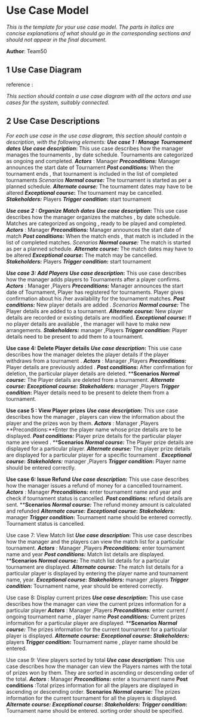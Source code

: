 # Use Case Model

*This is the template for your use case model. The parts in italics are concise explanations of what should go in the corresponding sections and should not appear in the final document.*

**Author**: Team50

## 1 Use Case Diagram

reference : 



*This section should contain a use case diagram with all the actors and use cases for the system, suitably connected.*

## 2 Use Case Descriptions

*For each use case in the use case diagram, this section should contain a description, with the following elements:*
***Use case 1 : Manage Tournament dates***
***Use case description*:** This use case describes how the manager manages the tournaments , by date schedule. Tournaments are categorized as ongoing and completed.
***Actors*** : Manager
***Preconditions:*** Manager announces the start date of Tournament
***Post conditions:*** When the tournament ends , that tournament is included in the list of completed tournaments
*Scenarios*
***Normal course:*** The tournament is started as per a planned schedule.
***Alternate course:*** The tournament dates may have to be altered
***Exceptional course*:** The tournament may be cancelled.
***Stakeholders:***   Players
***Trigger condition*:**  start tournament

***Use case 2 : Organize Match dates***
***Use case description*:** This use case describes how the manager organizes the matches , by date schedule. Matches are categorized as ongoing , ready to be played and completed.
***Actors*** : Manager
***Preconditions:*** Manager announces the start date of match
***Post conditions:*** When the match ends , that match is included in the list of completed matches. 
*Scenarios*
***Normal course:*** The match is started as per a planned schedule.
***Alternate course:*** The match dates may have to be altered
***Exceptional course*:** The match may be cancelled.
***Stakeholders:***   Players
***Trigger condition*:**  start tournament 

***Use case 3: Add Players***
***Use case description*:** This use case describes how the manager adds players to Tournaments after a player confirms.
***Actors*** : Manager ,Players
***Preconditions:*** Manager announces the start date of Tournament, 
Player has registered for tournaments.
 Player gives confirmation about his /her availability for the tournament matches.
***Post conditions:*** New player details are added .
*Scenarios*
***Normal course:*** The Player details are added to a tournament.
***Alternate course:*** New player details are recorded or existing details are modified.
***Exceptional course*:** If no player details are available , the manager will have to make new arrangements.
***Stakeholders:***   manager ,Players
***Trigger condition*:** Player details need to be present to add them to a tournament.

**Use case 4: Delete Player details**
***Use case description*:** This use case describes how the manager  deletes the player details if the player withdraws from a tournament .
***Actors*** : Manager ,Players
***Preconditions:*** Player details are previously added  .
***Post conditions:*** After confirmation for deletion, the particular player details are deleted.
****Scenarios**
***Normal course:*** The Player details are deleted from a tournament.
***Alternate course:*** 
***Exceptional course*:** 
***Stakeholders:***   manager ,Players
***Trigger condition*:** Player details need to be present to delete them from a tournament.
 
 **Use case 5 : View  Player prizes**
***Use case description*:** This use case describes how the manager , players can view the information about the player and the prizes won by them. 
***Actors*** : Manager ,Players
**Preconditions:**Enter the player name whose prize details  are to be displayed. 
***Post conditions:*** Player prize details for the particular  player name  are viewed .
****Scenarios**
***Normal course:*** The Player prize details are displayed  for a particular player.
***Alternate course:*** The player prize details are displayed for a particular player for a specific tournament .
***Exceptional course*:** 
***Stakeholders:***   manager ,Players
***Trigger condition*:** Player name should be entered correctly.

**Use case 6: Issue Refund**
***Use case description*:** This use case describes how the manager issues a refund of money for a cancelled tournament.
***Actors*** : Manager 
***Preconditions:*** enter tournament name and year and check if tournament status is cancelled. 
***Post conditions:*** refund details are sent.
****Scenarios**
***Normal course:*** The refund money amount is calculated and refunded 
***Alternate course:*** 
***Exceptional course*:** 
***Stakeholders:***   manager 
***Trigger condition*:** Tournament  name should be entered correctly. Tournament status is cancelled.

Use case 7: View Match list
***Use case description*:** This use case describes how the manager and the players can view the match list for a particular tournament.
***Actors*** : Manager ,Players
***Preconditions:*** enter tournament name and year 
***Post conditions:*** Match list details are displayed.
****Scenarios**
***Normal course:*** The match list details for a particular tournament are displayed.
***Alternate course:*** The match list details for a  particular player is displayed by entering the player name and tournament name, year.
***Exceptional course*:** 
***Stakeholders:***   manager ,players
***Trigger condition*:** Tournament  name, year should be entered correctly. 

Use case 8: Display current prizes
***Use case description*:** This use case describes how the manager  can 
view the current prizes information for a  particular player 
***Actors*** : Manager ,Players
***Preconditions:*** enter current / ongoing  tournament name , player name 
***Post conditions:*** Current prizes information for a  particular player are displayed.
****Scenarios**
***Normal course:*** The prizes information for the current tournament for a particular player is displayed. 
***Alternate course:*** 
***Exceptional course*:** 
***Stakeholders:*** players
***Trigger condition*:** Tournament name , player name should be entered.


Use case 9: View players sorted by total
***Use case description*:** This use case describes how the manager  can 
view the Players names with the total of prizes won by them. They are sorted in ascending  or  descending order of the total.
***Actors*** : Manager 
***Preconditions:*** enter a tournament name
**Post conditions** :Total prizes information for all the players are displayed in ascending or descending order.
**Scenarios**
***Normal course:*** The prizes information for the current tournament for all the  players is displayed. 
***Alternate course:*** 
***Exceptional course*:** 
***Stakeholders:***
***Trigger condition*:** Tournament name  should be entered. sorting order should be specified.